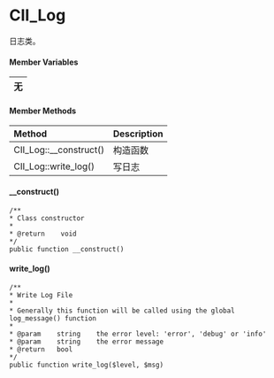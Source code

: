 # CII\_Log

日志类。

#### Member Variables

| 无 |
| :---: |


#### Member Methods

| Method | Description |
| :--- | :--- |
| CII\_Log::\_\_construct\(\) | 构造函数 |
| CII\_Log::write\_log\(\) | 写日志 |

#### \_\_construct\(\)

```
/**
* Class constructor
*
* @return    void
*/
public function __construct()
```

#### write\_log\(\)

```
/**
* Write Log File
*
* Generally this function will be called using the global log_message() function
*
* @param    string    the error level: 'error', 'debug' or 'info'
* @param    string    the error message
* @return   bool
*/
public function write_log($level, $msg)
```



